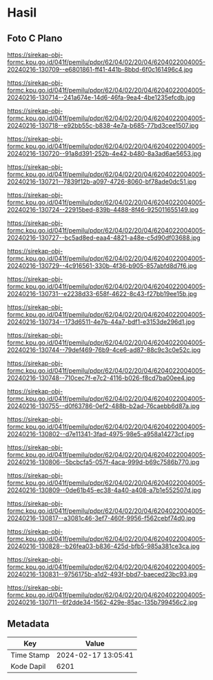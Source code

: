 # Hasil

## Foto C Plano

https://sirekap-obj-formc.kpu.go.id/041f/pemilu/pdpr/62/04/02/20/04/6204022004005-20240216-130709--e6801861-ff41-441b-8bbd-6f0c161496c4.jpg

https://sirekap-obj-formc.kpu.go.id/041f/pemilu/pdpr/62/04/02/20/04/6204022004005-20240216-130714--241a674e-14d6-46fa-9ea4-4be1235efcdb.jpg

https://sirekap-obj-formc.kpu.go.id/041f/pemilu/pdpr/62/04/02/20/04/6204022004005-20240216-130718--e92bb55c-b838-4e7a-b685-77bd3cee1507.jpg

https://sirekap-obj-formc.kpu.go.id/041f/pemilu/pdpr/62/04/02/20/04/6204022004005-20240216-130720--91a8d391-252b-4e42-b480-8a3ad6ae5653.jpg

https://sirekap-obj-formc.kpu.go.id/041f/pemilu/pdpr/62/04/02/20/04/6204022004005-20240216-130721--7839f12b-a097-4726-8060-bf78ade0dc51.jpg

https://sirekap-obj-formc.kpu.go.id/041f/pemilu/pdpr/62/04/02/20/04/6204022004005-20240216-130724--22915bed-839b-4488-8f46-925011655149.jpg

https://sirekap-obj-formc.kpu.go.id/041f/pemilu/pdpr/62/04/02/20/04/6204022004005-20240216-130727--bc5ad8ed-eaa4-4821-a48e-c5d90df03688.jpg

https://sirekap-obj-formc.kpu.go.id/041f/pemilu/pdpr/62/04/02/20/04/6204022004005-20240216-130729--4c916561-330b-4f36-b905-857abfd8d7f6.jpg

https://sirekap-obj-formc.kpu.go.id/041f/pemilu/pdpr/62/04/02/20/04/6204022004005-20240216-130731--e2238d33-658f-4622-8c43-f27bb19ee15b.jpg

https://sirekap-obj-formc.kpu.go.id/041f/pemilu/pdpr/62/04/02/20/04/6204022004005-20240216-130734--173d6511-4e7b-44a7-bdf1-e3153de296d1.jpg

https://sirekap-obj-formc.kpu.go.id/041f/pemilu/pdpr/62/04/02/20/04/6204022004005-20240216-130744--79def469-76b9-4ce6-ad87-88c9c3c0e52c.jpg

https://sirekap-obj-formc.kpu.go.id/041f/pemilu/pdpr/62/04/02/20/04/6204022004005-20240216-130748--710cec7f-e7c2-4116-b026-f8cd7ba00ee4.jpg

https://sirekap-obj-formc.kpu.go.id/041f/pemilu/pdpr/62/04/02/20/04/6204022004005-20240216-130755--d0f63786-0ef2-488b-b2ad-76caebb6d87a.jpg

https://sirekap-obj-formc.kpu.go.id/041f/pemilu/pdpr/62/04/02/20/04/6204022004005-20240216-130802--d7e11341-3fad-4975-98e5-a958a14273cf.jpg

https://sirekap-obj-formc.kpu.go.id/041f/pemilu/pdpr/62/04/02/20/04/6204022004005-20240216-130806--5bcbcfa5-057f-4aca-999d-b69c7586b770.jpg

https://sirekap-obj-formc.kpu.go.id/041f/pemilu/pdpr/62/04/02/20/04/6204022004005-20240216-130809--0de61b45-ec38-4a40-a408-a7b1e552507d.jpg

https://sirekap-obj-formc.kpu.go.id/041f/pemilu/pdpr/62/04/02/20/04/6204022004005-20240216-130817--a3081c46-3ef7-460f-9956-f562cebf74d0.jpg

https://sirekap-obj-formc.kpu.go.id/041f/pemilu/pdpr/62/04/02/20/04/6204022004005-20240216-130828--b26fea03-b836-425d-bfb5-985a381ce3ca.jpg

https://sirekap-obj-formc.kpu.go.id/041f/pemilu/pdpr/62/04/02/20/04/6204022004005-20240216-130831--9756175b-a1d2-493f-bbd7-baeced23bc93.jpg

https://sirekap-obj-formc.kpu.go.id/041f/pemilu/pdpr/62/04/02/20/04/6204022004005-20240216-130711--6f2dde34-1562-429e-85ac-135b799456c2.jpg


## Metadata

| Key        | Value               |
| ---------- | ------------------- |
| Time Stamp | 2024-02-17 13:05:41 |
| Kode Dapil | 6201                |



